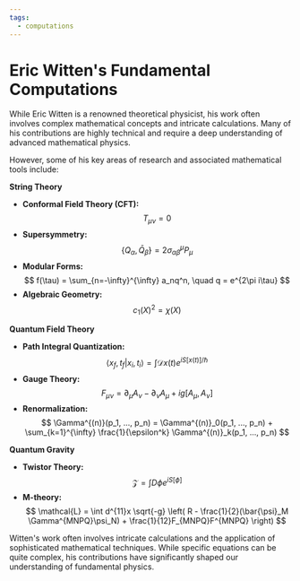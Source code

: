 ```yaml
---
tags:
  - computations 
---
```

# Eric Witten's Fundamental Computations

While Eric Witten is a renowned theoretical physicist, his work often involves complex mathematical concepts and intricate calculations. Many of his contributions are highly technical and require a deep understanding of advanced mathematical physics.

However, some of his key areas of research and associated mathematical tools include:

**String Theory**

* **Conformal Field Theory (CFT):**
  $$
  T_{\mu\nu} = 0
  $$
* **Supersymmetry:**
  $$
  \{Q_{\alpha}, \bar{Q}_{\dot{\beta}}\} = 2\sigma^{\mu}_{\alpha\dot{\beta}}P_{\mu}
  $$
* **Modular Forms:**
  $$
  f(\tau) = \sum_{n=-\infty}^{\infty} a_nq^n, \quad q = e^{2\pi i\tau}
  $$
* **Algebraic Geometry:**
  $$
  c_1(X)^2 = \chi(X)
  $$

**Quantum Field Theory**

* **Path Integral Quantization:**
  $$
  \langle x_f, t_f | x_i, t_i \rangle = \int \mathcal{D}x(t) e^{iS[x(t)]/\hbar}
  $$
* **Gauge Theory:**
  $$
  F_{\mu\nu} = \partial_{\mu}A_{\nu} - \partial_{\nu}A_{\mu} + ig[A_{\mu}, A_{\nu}]
  $$
* **Renormalization:**
  $$
  \Gamma^{(n)}(p_1, ..., p_n) = \Gamma^{(n)}_0(p_1, ..., p_n) + \sum_{k=1}^{\infty} \frac{1}{\epsilon^k} \Gamma^{(n)}_k(p_1, ..., p_n)
  $$

**Quantum Gravity**

* **Twistor Theory:**
  $$
  \mathcal{Z} = \int D\phi e^{iS[\phi]}
  $$
* **M-theory:**
  $$
  \mathcal{L} = \int d^{11}x \sqrt{-g} \left( R - \frac{1}{2}(\bar{\psi}_M \Gamma^{MNPQ}\psi_N) + \frac{1}{12}F_{MNPQ}F^{MNPQ} \right)
  $$

Witten's work often involves intricate calculations and the application of sophisticated mathematical techniques. While specific equations can be quite complex, his contributions have significantly shaped our understanding of fundamental physics.